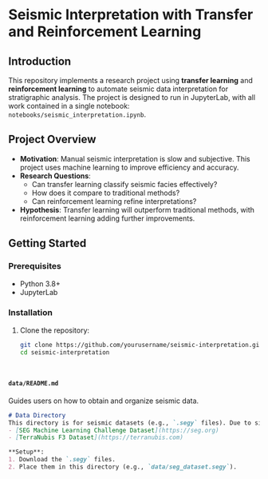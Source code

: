 # Seismic Interpretation with Transfer and Reinforcement Learning

## Introduction
This repository implements a research project using **transfer learning** and **reinforcement learning** to automate seismic data interpretation for stratigraphic analysis. The project is designed to run in JupyterLab, with all work contained in a single notebook: `notebooks/seismic_interpretation.ipynb`.

## Project Overview
- **Motivation**: Manual seismic interpretation is slow and subjective. This project uses machine learning to improve efficiency and accuracy.
- **Research Questions**:
  - Can transfer learning classify seismic facies effectively?
  - How does it compare to traditional methods?
  - Can reinforcement learning refine interpretations?
- **Hypothesis**: Transfer learning will outperform traditional methods, with reinforcement learning adding further improvements.

## Getting Started

### Prerequisites
- Python 3.8+
- JupyterLab

### Installation
1. Clone the repository:
   ```bash
   git clone https://github.com/yourusername/seismic-interpretation.git
   cd seismic-interpretation



   
#### `data/README.md`
Guides users on how to obtain and organize seismic data.

```markdown
# Data Directory
This directory is for seismic datasets (e.g., `.segy` files). Due to size constraints, datasets are not included. Download from:
- [SEG Machine Learning Challenge Dataset](https://seg.org)
- [TerraNubis F3 Dataset](https://terranubis.com)

**Setup**:
1. Download the `.segy` files.
2. Place them in this directory (e.g., `data/seg_dataset.segy`).
